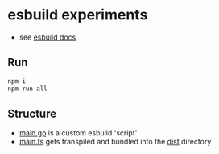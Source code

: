 # esbuild experiments

- see [esbuild docs](https://esbuild.github.io/)

## Run

```bash
npm i
npm run all
```

## Structure

- [main.go](main.go) is a custom esbuild 'script'
- [main.ts](main.ts) gets transpiled and bundled into the [dist](dist) directory
